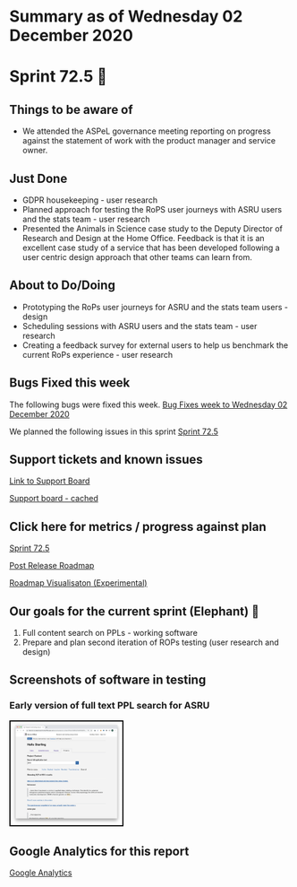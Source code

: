 # Summary as of Wednesday 02 December 2020 

# Sprint 72.5 &#x1F418;

## Things to be aware of
* We attended the ASPeL governance meeting reporting on progress against the statement of work with the product manager and service owner.

## Just Done
* GDPR housekeeping - user research
* Planned approach for testing the RoPS user journeys with ASRU users and the stats team - user research
* Presented the Animals in Science case study to the Deputy Director of Research and Design at the Home Office. Feedback is that it is an excellent case study of a service that has been developed following a user centric design approach that other teams can learn from.

## About to Do/Doing
* Prototyping the RoPs user journeys for ASRU and the stats team users - design
* Scheduling sessions with ASRU users and the stats team - user research
* Creating a feedback survey for external users to help us benchmark the current RoPs experience - user research

## Bugs Fixed this week
The following bugs were fixed this week.
[Bug Fixes week to Wednesday 02 December 2020](graphs/bugs02122020.png)

We planned the following issues in this sprint 
[Sprint 72.5](graphs/sprint02122020.png)

## Support tickets and known issues
[Link to Support Board](https://collaboration.homeoffice.gov.uk/jira/secure/RapidBoard.jspa?rapidView=1717&selectedIssue=ASSB-253)

[Support board - cached](graphs/supportBoard02122020.png)

## Click here for metrics / progress against plan
[Sprint 72.5](graphs/progress02122020.png)

[Post Release Roadmap](graphs/roadmap02122020.png)

[Roadmap Visualisaton (Experimental) ](roadmapVisualisation02122020.md)

## Our goals for the current sprint (Elephant) &#x1F418;
1. Full content search on PPLs - working software 
2. Prepare and plan second iteration of ROPs testing (user research and design) 


## Screenshots of software in testing
### Early version of full text PPL search for ASRU
<a href="graphs/proto1_02122020.png"><img src="graphs/proto1_02122020.png" alt="HTML5 Icon" width="200" style="border:2px solid black"></a>
<br>


## Google Analytics for this report
[Google Analytics](graphs/GA02122020.png)

